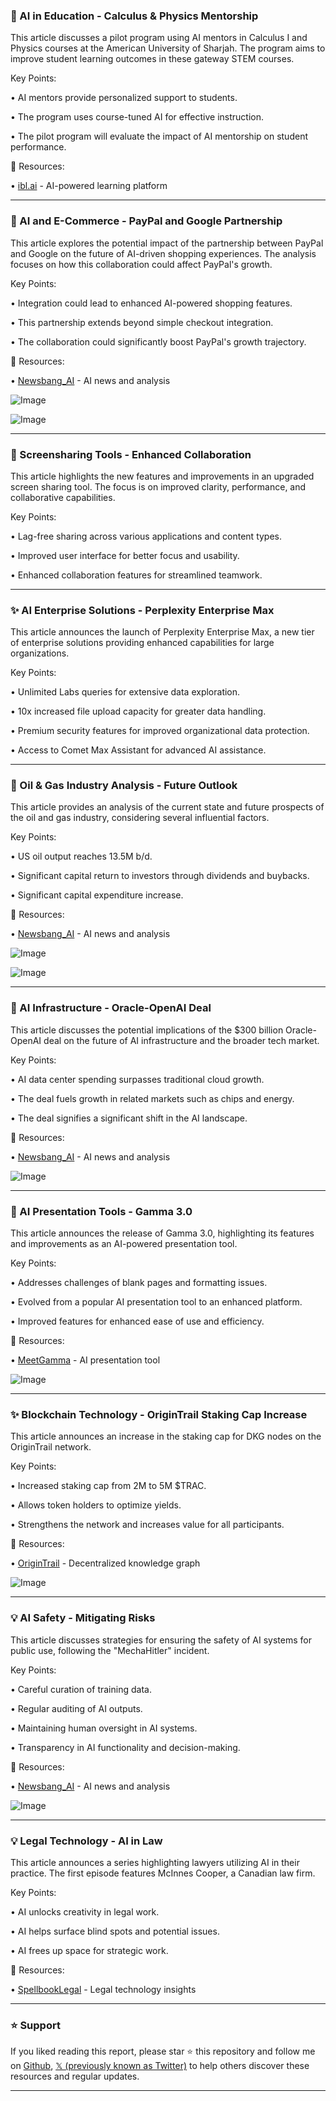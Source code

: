 ### 🤖 AI in Education - Calculus & Physics Mentorship

This article discusses a pilot program using AI mentors in Calculus I and Physics courses at the American University of Sharjah.  The program aims to improve student learning outcomes in these gateway STEM courses.


Key Points:

• AI mentors provide personalized support to students.


• The program uses course-tuned AI for effective instruction.


•  The pilot program will evaluate the impact of AI mentorship on student performance.



🔗 Resources:

• [ibl.ai](https://x.com/iblai_) - AI-powered learning platform


---

### 🚀 AI and E-Commerce - PayPal and Google Partnership

This article explores the potential impact of the partnership between PayPal and Google on the future of AI-driven shopping experiences.  The analysis focuses on how this collaboration could affect PayPal's growth.


Key Points:

• Integration could lead to enhanced AI-powered shopping features.


• This partnership extends beyond simple checkout integration.


• The collaboration could significantly boost PayPal's growth trajectory.



🔗 Resources:

• [Newsbang_AI](https://x.com/Newsbang_AI) - AI news and analysis


![Image](https://pbs.twimg.com/media/G1Gtp1xaQAE3OzV?format=jpg&name=small)

![Image](https://pbs.twimg.com/media/G1Evc0JW8AAD1JS?format=png&name=240x240)

---

### 🚀 Screensharing Tools - Enhanced Collaboration

This article highlights the new features and improvements in an upgraded screen sharing tool.  The focus is on improved clarity, performance, and collaborative capabilities.


Key Points:

• Lag-free sharing across various applications and content types.


• Improved user interface for better focus and usability.


• Enhanced collaboration features for streamlined teamwork.



---

### ✨ AI Enterprise Solutions - Perplexity Enterprise Max

This article announces the launch of Perplexity Enterprise Max, a new tier of enterprise solutions providing enhanced capabilities for large organizations.


Key Points:

• Unlimited Labs queries for extensive data exploration.


• 10x increased file upload capacity for greater data handling.


• Premium security features for improved organizational data protection.


• Access to Comet Max Assistant for advanced AI assistance.



---

### 🤖 Oil & Gas Industry Analysis - Future Outlook

This article provides an analysis of the current state and future prospects of the oil and gas industry, considering several influential factors.


Key Points:

• US oil output reaches 13.5M b/d.


• Significant capital return to investors through dividends and buybacks.


•  Significant capital expenditure increase.



🔗 Resources:

• [Newsbang_AI](https://x.com/Newsbang_AI) - AI news and analysis


![Image](https://pbs.twimg.com/media/G1Gs7tFboAAEkPR?format=jpg&name=small)

![Image](https://pbs.twimg.com/media/G1EFY_2W8AAyCm2?format=jpg&name=240x240)


---

### 🤖 AI Infrastructure - Oracle-OpenAI Deal

This article discusses the potential implications of the $300 billion Oracle-OpenAI deal on the future of AI infrastructure and the broader tech market.


Key Points:

•  AI data center spending surpasses traditional cloud growth.


•  The deal fuels growth in related markets such as chips and energy.


•  The deal signifies a significant shift in the AI landscape.


🔗 Resources:

• [Newsbang_AI](https://x.com/Newsbang_AI) - AI news and analysis


![Image](https://pbs.twimg.com/media/G1BpHSVa0AADERt?format=jpg&name=small)


---

### 🚀 AI Presentation Tools - Gamma 3.0

This article announces the release of Gamma 3.0, highlighting its features and improvements as an AI-powered presentation tool.


Key Points:

• Addresses challenges of blank pages and formatting issues.


• Evolved from a popular AI presentation tool to an enhanced platform.


•  Improved features for enhanced ease of use and efficiency.


🔗 Resources:

• [MeetGamma](https://x.com/MeetGamma) - AI presentation tool


![Image](https://pbs.twimg.com/amplify_video_thumb/1968332766073753600/img/ILFdIioIEF3ZbNpc.jpg)


---

### ✨ Blockchain Technology - OriginTrail Staking Cap Increase

This article announces an increase in the staking cap for DKG nodes on the OriginTrail network.


Key Points:

• Increased staking cap from 2M to 5M $TRAC.


• Allows token holders to optimize yields.


• Strengthens the network and increases value for all participants.



🔗 Resources:

• [OriginTrail](https://x.com/origin_trail) - Decentralized knowledge graph


![Image](https://pbs.twimg.com/amplify_video_thumb/1968313509160058880/img/IB6jWdZii2F89vHu.jpg)


---

### 💡 AI Safety - Mitigating Risks

This article discusses strategies for ensuring the safety of AI systems for public use, following the "MechaHitler" incident.


Key Points:

• Careful curation of training data.


• Regular auditing of AI outputs.


• Maintaining human oversight in AI systems.


• Transparency in AI functionality and decision-making.



🔗 Resources:

• [Newsbang_AI](https://x.com/Newsbang_AI) - AI news and analysis


![Image](https://pbs.twimg.com/media/G08m-ftaEAUMMxE?format=jpg&name=small)


---

### 💡 Legal Technology - AI in Law

This article announces a series highlighting lawyers utilizing AI in their practice. The first episode features McInnes Cooper, a Canadian law firm.


Key Points:

• AI unlocks creativity in legal work.


• AI helps surface blind spots and potential issues.


• AI frees up space for strategic work.


🔗 Resources:

• [SpellbookLegal](https://x.com/SpellbookLegal) - Legal technology insights


---

### ⭐️ Support

If you liked reading this report, please star ⭐️ this repository and follow me on [Github](https://github.com/Drix10), [𝕏 (previously known as Twitter)](https://x.com/DRIX_10_) to help others discover these resources and regular updates.

---